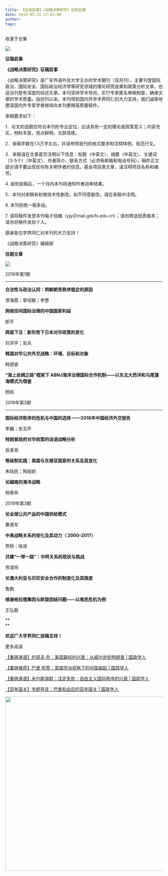 ```yaml
---
title: 【征稿启事】《战略决策研究》征稿启事
date: 2019-05-21 22:02:00
author: 
tags: 
---
```



收录于合集

**![](/images/3154/2.gif)**

  

****征稿启事****

  

 **《战略决策研究》征稿启事**

《战略决策研究》是广东外语外贸大学主办的学术期刊（双月刊），主要刊登国际政治、国际安全、国际政治经济学等研究领域的理论研究成果和政策分析文章，也适当刊登有深度的综述文章。本刊坚持学术导向，实行专家匿名审稿制度，确保文章的学术质量。自创刊以来，本刊得到国内外学术界同仁的大力支持，我们诚挚地邀请国内外专家学者继续向本刊惠赐高质量稿件。

来稿要求如下：

1．论文的选题应符合本刊的专业定位，应该具有一定的理论或政策意义；内容充实，材料丰富，观点鲜明，文辞简练。

2．来稿字数在1.5万字左右，并请参照我刊的格式要求和注释体例，规范行文。

3．来稿请在文章首页注明以下信息：标题（中英文）、摘要（中英文）、关键词（3-5个）（中英文）、作者简介、联系方式（必须有邮箱和电话号码）。稿件正文部分请不要出现任何有关明作者的信息。基金项目类文章，请注明项目名称和编号。

4\. 收到投稿后，一个月内本刊将通知作者初审结果。

5．本刊对来稿有权做技术性删改，如不同意删改，请在来稿中注明。

6\. 本刊拒绝一稿多投。

7\. 请将稿件发至本刊电子信箱（yjy＠mail.gdufs.edu.cn）；请勿寄送纸质版本；请勿将稿件发给个人。

感谢各位学界同仁对本刊的大力支持！

《战略决策研究》编辑部

 **往期文章**

![](/images/3154/3.jpeg)

  

2019年第1期

 ****  

**合法性与政治认同：明朝朝贡秩序稳定的原因**

漆海霞；曾绍毓；李瞾

 **网络空间国际治理的中国国家利益**

郎平

 **两面下注：新形势下日本对华政策的变化**

刘洪宇；吴兵

 **韩国对华公共外交战略：环境、目标和对象**

韩德睿

 **“海上丝绸之路”框架下 ABNJ海洋治理国际合作机制——以东北大西洋和马尾藻海模式为借鉴**

杨帆

2019年第2期

 ****  

**国际经济秩序的危机与中国的选择 ——2018年中国经济外交报告**

李巍；张玉环

 **特朗普政府对华政策的话语战略分析**

岳圣淞

 **等级制实践：美国与东南亚国家的关系及其变化**

朱陆民；陶丽娇

 **论越南的海洋战略**

杨荣命

  

2019年第3期

  

**论全球公共产品的中国供给模式**

曹德军

 **中美战略关系的变化及其动力（ 2000-2017）**

贺杨；徐进

 **共建“一带一路”：中阿关系的现状与挑战**

劳凌玲

 **论澳大利亚与印尼安全合作的制度化及其限度**

鲁鹏

 **维谢格拉德集团与欧盟团结问题——以难民危机为例**

王弘毅

 **  
**

 **欢迎广大学界同仁投稿支持！**

  

  

更多阅读

[【重磅速递】约瑟夫·奈：美国霸权的兴衰：从威尔逊到特朗普 |
国政学人](http://mp.weixin.qq.com/s?__biz=MzI3MTYzMzE5Mw==&mid=2247489590&idx=1&sn=a1322f34c7cfd0be1494d05e33a345ca&chksm=eb3f8670dc480f66a5effd17824651511e60daf3fc4b2cdd2f22e159885e4a01f1af8266fb4d&scene=21#wechat_redirect)  

[【重磅推荐】巴里·布赞：英国学派视角下的中国崛起 |
国政学人](http://mp.weixin.qq.com/s?__biz=MzI3MTYzMzE5Mw==&mid=2247489394&idx=1&sn=1699017a6fcabe15d599c00751470a2e&chksm=eb3f8934dc48002288f0a19989586b155b87a4bfb1f9cb3d7954d27aa15c1c128f78c6b1c1da&scene=21#wechat_redirect)  

[【重磅速递】米尔斯海默：注定失败：自由主义国际秩序的兴衰 |
国政学人](http://mp.weixin.qq.com/s?__biz=MzI3MTYzMzE5Mw==&mid=2247489451&idx=1&sn=f0df9cb9e133b8e77a57a37c46e36af8&chksm=eb3f89eddc4800fb16ada6166aa8e68333d2f3b9e1153bb02af335d77817a2ddea9803281550&scene=21#wechat_redirect)

[【百年国关】专题导言：巴黎和会后的百年国关 |
国政学人](http://mp.weixin.qq.com/s?__biz=MzI3MTYzMzE5Mw==&mid=2247489715&idx=1&sn=c6dc97e2b284760102a6a94321d6d66f&chksm=eb3f86f5dc480fe34f485c1948d5b529a6784690df5f788f13f9e5555d0f5b3b652e1769b872&scene=21#wechat_redirect)  

  

<img src='/images/3154/4.gif' width='554.306px' />

